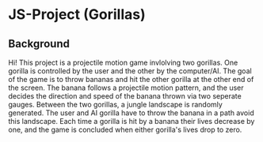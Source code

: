 # JS-Project (Gorillas)

## Background
Hi! This project is a projectile motion game invlolving two gorillas. One gorilla is controlled by the user and the other by the computer/AI. The goal of the game is to throw bananas and hit the other gorilla at the other end of the screen. The banana follows a projectile motion pattern, and the user decides the direction and speed of the banana thrown via two seperate gauges. Between the two gorillas, a jungle landscape is randomly generated. The user and AI gorilla have to throw the banana in a path avoid this landscape. Each time a gorilla is hit by a banana their lives decrease by one, and the game is concluded when either gorilla's lives drop to zero.

